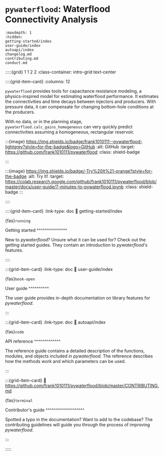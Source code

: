 # `pywaterflood`: Waterflood Connectivity Analysis

```{toctree}
:maxdepth: 1
:hidden:
getting-started/index
user-guide/index
autoapi/index
changelog.md
contributing.md
conduct.md
```

:::::{grid} 1 1 2 2
:class-container: intro-grid text-center

::::{grid-item-card}
:columns: 12

`pywaterflood` provides tools for capacitance resistance modeling, a
physics-inspired model for estimating waterflood performance. It estimates the
connectivities and time decays between injectors and producers. With pressure
data, it can compensate for changing bottom-hole conditions at the producers.

With no data, or in the planning stage, `pywaterflood.calc_gains_homogeneous`
can very quickly predict connectivities assuming a homogeneous, rectangular
reservoir.

:::{image} https://img.shields.io/badge/frank1010111--pywaterflood-lightgrey?style=for-the-badge&logo=GitHub
:alt: GitHub
:target: https://github.com/frank1010111/pywaterflood
:class: shield-badge

:::

:::{image} https://img.shields.io/badge/-Try%20It%21-orange?style=for-the-badge
:alt: Try It!
:target: https://colab.research.google.com/github/frank1010111/pywaterflood/blob/master/docs/user-guide/7-minutes-to-pywaterflood.ipynb
:class: shield-badge
:::

::::

::::{grid-item-card}
:link-type: doc
:link: getting-started/index

{fas}`running`

Getting started
^^^^^^^^^^^^^^^

New to _pywaterflood_? Unsure what it can be used for? Check out the getting started
guides. They contain an introduction to _pywaterflood_'s features.

::::

:::{grid-item-card}
:link-type: doc
:link: user-guide/index

{fas}`book-open`

User guide
^^^^^^^^^^

The user guide provides in-depth documentation on library features for
_pywaterflood_.

:::

:::{grid-item-card}
:link-type: doc
:link: autoapi/index

{fas}`code`

API reference
^^^^^^^^^^^^^

The reference guide contains a detailed description of the functions, modules,
and objects included in _pywaterflood_. The reference describes how the methods work
and which parameters can be used.

:::

:::{grid-item-card}
:link: https://github.com/frank1010111/pywaterflood/blob/master/CONTRIBUTING.md

{fas}`terminal`

Contributor's guide
^^^^^^^^^^^^^^^^^^^

Spotted a typo in the documentation?
Want to add to the codebase? The contributing guidelines will guide you through
the process of improving _pywaterflood_.

:::

:::::

